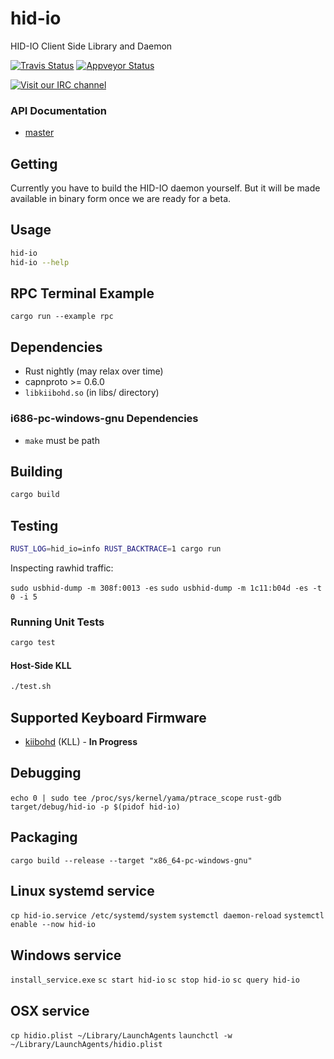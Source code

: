 # hid-io
HID-IO Client Side Library and Daemon

[![Travis Status](https://travis-ci.org/hid-io/hid-io.svg?branch=master)](https://travis-ci.org/hid-io/hid-io) [![Appveyor Status](https://ci.appveyor.com/api/projects/status/cdwt6apvvfn4fvt9/branch/master?svg=true)](https://ci.appveyor.com/project/kiibohd/hid-io/branch/master)

[![Visit our IRC channel](https://kiwiirc.com/buttons/irc.freenode.net/hid-io.png)](https://kiwiirc.com/client/irc.freenode.net/#hid-io)

### API Documentation

* [master](https://hid-io.github.io/hid_io)


## Getting

Currently you have to build the HID-IO daemon yourself. But it will be made available in binary form once we are ready for a beta.


## Usage

```bash
hid-io
hid-io --help
```

## RPC Terminal Example
`cargo run --example rpc`

## Dependencies

* Rust nightly (may relax over time)
* capnproto >= 0.6.0
* `libkiibohd.so` (in libs/ directory)


### i686-pc-windows-gnu Dependencies

* `make` must be path


## Building

```bash
cargo build
```


## Testing

```bash
RUST_LOG=hid_io=info RUST_BACKTRACE=1 cargo run
```

Inspecting rawhid traffic:

`sudo usbhid-dump -m 308f:0013 -es`
`sudo usbhid-dump -m 1c11:b04d -es -t 0 -i 5`


### Running Unit Tests

```bash
cargo test
```

#### Host-Side KLL
```bash
./test.sh
```

## Supported Keyboard Firmware

* [kiibohd](https://github.com/kiibohd/controller) (KLL) - **In Progress**



## Debugging

`echo 0 | sudo tee /proc/sys/kernel/yama/ptrace_scope`
`rust-gdb target/debug/hid-io -p $(pidof hid-io)`

## Packaging
`cargo build --release --target "x86_64-pc-windows-gnu"`

## Linux systemd service
`cp hid-io.service /etc/systemd/system`
`systemctl daemon-reload`
`systemctl enable --now hid-io`

## Windows service

`install_service.exe`
`sc start hid-io`
`sc stop hid-io`
`sc query hid-io`

## OSX service

`cp hidio.plist ~/Library/LaunchAgents`
`launchctl -w  ~/Library/LaunchAgents/hidio.plist`
